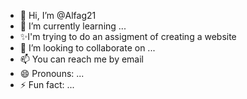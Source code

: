 - 👋 Hi, I’m @Alfag21
- 🌱 I’m currently learning ...
- ✨I'm trying to do an assigment of creating a website
- 💞️ I’m looking to collaborate on ...
- 📫 You can reach me by email
- 😄 Pronouns: ...
- ⚡ Fun fact: ...

<!---
Alfag21/Alfag21 is a ✨ special ✨ repository because its `README.md` (this file) appears on your GitHub profile.
You can click the Preview link to take a look at your changes.
--->
